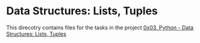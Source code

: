 # Data Structures: Lists, Tuples

This direcotry contains files for the tasks in the project [0x03. Python - Data Structures: Lists, Tuples](https://github.com/AtangfMokamogo/alx-higher_level_programming/tree/master/0x03-python-data_structures)
